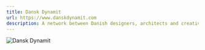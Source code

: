 ```yaml
---
title: Dansk Dynamit
url: https://www.danskdynamit.com
description: A network between Danish designers, architects and creatives offering ideas, discourse, jobs and workspaces. Since 2007. Still kind of active, but on life-support since ~2015 or so.
---
```


<img src="/assets/danskdynamit.webp" alt="Dansk Dynamit">

